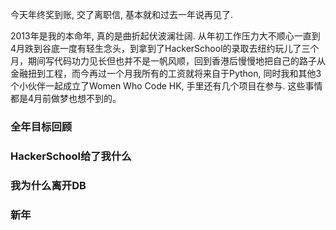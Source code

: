 <!-- 
.. link: 
.. description: 
.. tags: draft, chinese
.. date: 2014/02/24 23:18:25
.. title: 2013
.. slug: 2013
-->

今天年终奖到账, 交了离职信, 基本就和过去一年说再见了. 

2013年是我的本命年, 真的是曲折起伏波澜壮阔. 从年初工作压力大不顺心一直到4月跌到谷底一度有轻生念头，到拿到了HackerSchool的录取去纽约玩儿了三个月，期间写代码功力见长但也并不是一帆风顺，回到香港后慢慢地把自己的路子从金融扭到工程，而今再过一个月我所有的工资就将来自于Python, 同时我和其他3个小伙伴一起成立了Women Who Code HK, 手里还有几个项目在参与. 这些事情都是4月前做梦也想不到的。

### 全年目标回顾

### HackerSchool给了我什么

### 我为什么离开DB

### 新年

